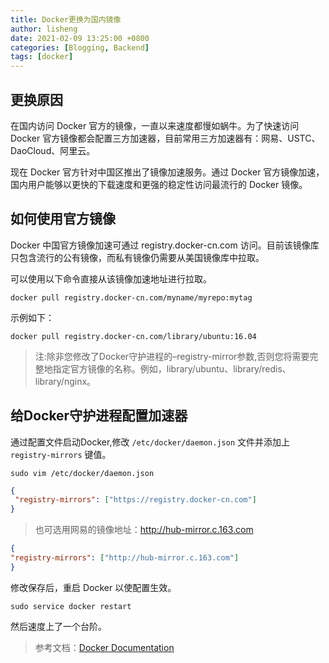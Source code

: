 ```yaml
---
title: Docker更换为国内镜像
author: lisheng
date: 2021-02-09 13:25:00 +0800
categories: [Blogging, Backend]
tags: [docker]
---
```


## 更换原因
在国内访问 Docker 官方的镜像，一直以来速度都慢如蜗牛。为了快速访问 Docker 官方镜像都会配置三方加速器，目前常用三方加速器有：网易、USTC、DaoCloud、阿里云。

现在 Docker 官方针对中国区推出了镜像加速服务。通过 Docker 官方镜像加速，国内用户能够以更快的下载速度和更强的稳定性访问最流行的 Docker 镜像。

## 如何使用官方镜像
Docker 中国官方镜像加速可通过 registry.docker-cn.com 访问。目前该镜像库只包含流行的公有镜像，而私有镜像仍需要从美国镜像库中拉取。


可以使用以下命令直接从该镜像加速地址进行拉取。
```shell
docker pull registry.docker-cn.com/myname/myrepo:mytag
```
示例如下：
```shell
docker pull registry.docker-cn.com/library/ubuntu:16.04
```

>注:除非您修改了Docker守护进程的–registry-mirror参数,否则您将需要完整地指定官方镜像的名称。例如，library/ubuntu、library/redis、library/nginx。


## 给Docker守护进程配置加速器
通过配置文件启动Docker,修改 `/etc/docker/daemon.json` 文件并添加上 `registry-mirrors` 键值。
```shell
sudo vim /etc/docker/daemon.json
```

```json
{
 "registry-mirrors": ["https://registry.docker-cn.com"]
}
```

>也可选用网易的镜像地址：http://hub-mirror.c.163.com
```json
{
"registry-mirrors": ["http://hub-mirror.c.163.com"]
}
```


修改保存后，重启 Docker 以使配置生效。
```shell
sudo service docker restart
```

然后速度上了一个台阶。


>参考文档：[Docker Documentation](https://docs.docker.com/)